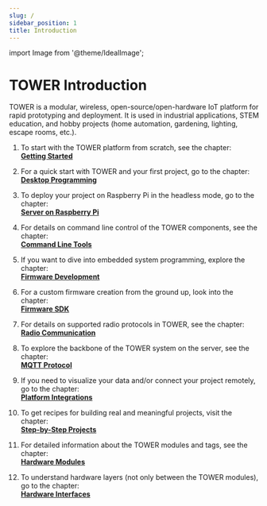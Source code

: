 ```yaml
---
slug: /
sidebar_position: 1
title: Introduction
---
```

import Image from '@theme/IdealImage';

# TOWER Introduction

TOWER is a modular, wireless, open-source/open-hardware IoT platform for rapid prototyping and deployment.
It is used in industrial applications, STEM education, and hobby projects (home automation, gardening, lighting, escape rooms, etc.).

1. To start with the TOWER platform from scratch, see the chapter:<br/>
   [**Getting Started**](category/getting-started)

1. For a quick start with TOWER and your first project, go to the chapter:<br/>
   [**Desktop Programming**](category/desktop-programming)

1. To deploy your project on Raspberry Pi in the headless mode, go to the chapter:<br/>
   [**Server on Raspberry Pi**](server-raspberry-pi)

1. For details on command line control of the TOWER components, see the chapter:<br/>
   [**Command Line Tools**](command-line-tools)

1. If you want to dive into embedded system programming, explore the chapter:<br/>
   [**Firmware Development**](firmware-development)

1. For a custom firmware creation from the ground up, look into the chapter:<br/>
   [**Firmware SDK**](firmware-sdk)

1. For details on supported radio protocols in TOWER, see the chapter:<br/>
   [**Radio Communication**](radio-communication)

1. To explore the backbone of the TOWER system on the server, see the chapter:<br/>
   [**MQTT Protocol**](mqtt-protocol)

1. If you need to visualize your data and/or connect your project remotely, go to the chapter:<br/>
   [**Platform Integrations**](category/platform-integrations)

1. To get recipes for building real and meaningful projects, visit the chapter:<br/>
   [**Step-by-Step Projects**](https://www.hackster.io/hardwario/projects)

1. For detailed information about the TOWER modules and tags, see the chapter:<br/>
   [**Hardware Modules**](hardware-modules/)

1. To understand hardware layers (not only between the TOWER modules), go to the chapter:<br/>
   [**Hardware Interfaces**](category/hardware-interfaces)

